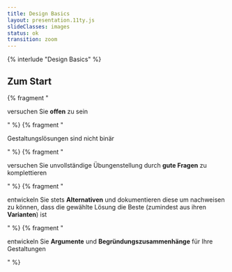 ```yaml
---
title: Design Basics
layout: presentation.11ty.js
slideClasses: images
status: ok
transition: zoom
---
```


{% interlude "Design Basics" %}

<section class="simple">
  <div>
    <h1>Zum Start</h1>
    {% fragment "<p>versuchen Sie <strong>offen</strong> zu sein</p>" %}
    {% fragment "<p>Gestaltungslösungen sind nicht binär</p>" %}
    {% fragment "<p>versuchen Sie unvollständige Übungenstellung durch <strong>gute Fragen</strong> zu komplettieren</p>" %}
    {% fragment "<p>entwickeln Sie stets <strong>Alternativen</strong> und dokumentieren diese um nachweisen zu können, dass die gewählte Lösung die Beste (zumindest aus ihren <strong>Varianten</strong>) ist</p>" %}
    {% fragment "<p>entwickeln Sie <strong>Argumente</strong> und <strong>Begründungszusammenhänge</strong> für Ihre Gestaltungen</p>" %}
  </div>
</section>
